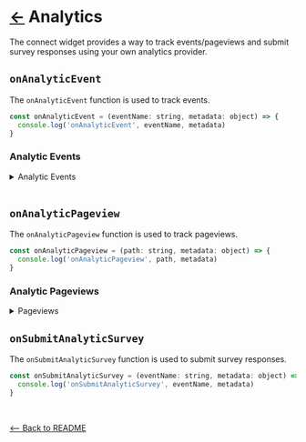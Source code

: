 # [←](../README.md#props) Analytics

The connect widget provides a way to track events/pageviews and submit survey responses using your own analytics provider.

## `onAnalyticEvent`

The `onAnalyticEvent` function is used to track events.

```jsx
const onAnalyticEvent = (eventName: string, metadata: object) => {
  console.log('onAnalyticEvent', eventName, metadata)
}
```

### Analytic Events

<details>
  <summary>Analytic Events</summary>

| Event Name                                              | Description                                                                                             | Metadata                                                                                                                                                                                                                                                                                                                                                                               |
| ------------------------------------------------------- | ------------------------------------------------------------------------------------------------------- | -------------------------------------------------------------------------------------------------------------------------------------------------------------------------------------------------------------------------------------------------------------------------------------------------------------------------------------------------------------------------------------- |
| `connect_create_credentials_clicked_forgot_password`    | Triggers on the create credentials step when a user clicks the `Forgot Password` button                 | <pre>{<br>&nbsp; "institution_guid": string,<br>&nbsp; "institution_name": string,<br>}</pre>                                                                                                                                                                                                                                                                                          |
| `connect_create_credentials_clicked_forgot_username`    | Triggers on the create credentials step when a user clicks the `Forgot your username?` button           | <pre>{<br>&nbsp; "institution_guid": string,<br>&nbsp; "institution_name": string,<br>}</pre>                                                                                                                                                                                                                                                                                          |
| `connect_create_credentials_clicked_trouble_signing_in` | Triggers on the create credentials step whe a user clicks the `Trouble signing in?` button              | <pre>{<br>&nbsp; "institution_guid": string,<br>&nbsp; "institution_name": string,<br>}</pre>                                                                                                                                                                                                                                                                                          |
| `connect_credentials_clicked_get_help`                  | Triggers on the update credentials step when a user clicks the `Get help` button                        | <pre>{<br>&nbsp; "type": string<br>}</pre>                                                                                                                                                                                                                                                                                                                                             |
| `connect_entered_login`                                 | Triggers on the credentials step when a user clicks the username input                                  | <pre>{<br>&nbsp; "institution_guid": string,<br>&nbsp; "institution_name": string,<br>}</pre>                                                                                                                                                                                                                                                                                          |
| `connect_entered_password`                              | Triggers on the credentials step when a user clicks on the password input                               | <pre>{<br>&nbsp; "institution_guid": string,<br>&nbsp; "institution_name": string,<br>} </pre>                                                                                                                                                                                                                                                                                         |
| `connect_submitted_credentials`                         | Triggered on the credentials step when a user submits their credentials                                 | <pre>{<br>&nbsp; "institution_guid": string,<br>&nbsp; "institution_name": string,<br>}</pre>                                                                                                                                                                                                                                                                                          |
| `connect_update_credentials_clicked_forgot_password`    | Triggers on the update credentials step when a user clicks the `Forgot Password` button                 | <pre>{<br>&nbsp; "institution_guid": string,<br>&nbsp; "institution_name": string,<br>}</pre>                                                                                                                                                                                                                                                                                          |
| `connect_update_credentials_clicked_forgot_username`    | Triggers on the update credentials step when a user clicks the `Forgot your username?` button           | <pre>{<br>&nbsp; "institution_guid": string,<br>&nbsp; "institution_name": string,<br>}</pre>                                                                                                                                                                                                                                                                                          |
| `connect_update_credentials_clicked_trouble_signing_in` | Triggers on the update credentials step whe a user clicks the `Trouble signing in?` button              | <pre>{<br>&nbsp; "institution_guid": string,<br>&nbsp; "institution_name": string,<br>}</pre>                                                                                                                                                                                                                                                                                          |
| `connect_login_error_clicked_get_help`                  | Triggered on the credentials step when there is a login error when a user clicks the `Get help` button. | <pre>{}</pre>                                                                                                                                                                                                                                                                                                                                                                          |
| `connect_mfa_clicked_get_help`                          | Triggered on the MFA step when a user clicks the `Get help` button                                      | <pre>{}</pre>                                                                                                                                                                                                                                                                                                                                                                          |
| `connect_mfa_entered_input`                             | Triggered on the MFA step when a user clicks on the input                                               | <pre>{<br>&nbsp; "institution_guid": string,<br>&nbsp; "institution_name": string,<br>&nbsp; "member_guid": string,<br>}</pre>                                                                                                                                                                                                                                                         |
| `connect_mfa_submitted_input`                           | Triggered on the MFA step when a user submits their MFA answer                                          | <pre>{<br>&nbsp; "institution_guid": string,<br>&nbsp; "institution_name": string,<br>&nbsp; "member_guid": string,<br>}</pre>                                                                                                                                                                                                                                                         |
| `connect_mfa_selected_image`                            | Triggered on the MFA step when a user clicks on an image during the image MFA flow.                     | <pre>{<br>&nbsp; "institution_guid": string,<br>&nbsp; "institution_name": string,<br>}</pre>                                                                                                                                                                                                                                                                                          |
| `connect_mfa_submitted_image`                           | Triggered on the image MFA step when a user submits their MFA answer                                    | <pre>{<br>&nbsp; "institution_guid": string,<br>&nbsp; "institution_name": string,<br>}</pre>                                                                                                                                                                                                                                                                                          |
| `connect_mfa_selected_option`                           | Triggered on the MFA step when multiple options are given and a user selects their option               | <pre>{<br>&nbsp; "institution_guid": string,<br>&nbsp; "institution_name": string,<br>&nbsp; "selected_option": string,<br>&nbsp; "member_guid": string,<br>}</pre>                                                                                                                                                                                                                    |
| `connect_mfa_submitted_option`                          | Triggered on the MFA step when multiple options are given and a user submits their option               | <pre>{<br>&nbsp; "institution_guid": string,<br>&nbsp; "institution_name": string,<br>&nbsp; "member_guid": string,<br>}</pre>                                                                                                                                                                                                                                                         |
| `connect_no_eligible_accounts_retry`                    | Triggers on the no eligible accounts screen when a user clicks the `Try again` button                   | <pre>{<br>&nbsp; "authentication_method": string,<br>&nbsp; "institution_guid": string,<br>&nbsp; "institution_name": string,<br>}</pre>                                                                                                                                                                                                                                               |
| `connect_oauth_pending_member_created`                  | Triggered when an oauth member is created                                                               | <pre>{<br>&nbsp; "institution_guid": string,<br>&nbsp; "institution_name": string,<br>}</pre>                                                                                                                                                                                                                                                                                          |
| `connect_oauth_default_cancel`                          | Triggered on the OAuth step when a user clicks the `Cancel` button                                      | <pre>{<br>&nbsp; "institution_guid": string,<br>&nbsp; "institution_name": string,<br>}</pre>                                                                                                                                                                                                                                                                                          |
| `connect_oauth_default_go_to_institution`               | Triggered on the OAuth step when a user clicks the `Go to log in` button                                | <pre>{<br>&nbsp; "institution_guid": string,<br>&nbsp; "institution_name": string,<br>&nbsp; "member_guid": string,<br>}</pre>                                                                                                                                                                                                                                                         |
| `connect_waiting_for_oauth_cancel`                      | Triggered on the waiting OAuth step when a user clicks the `Cancel` button                              | <pre>{<br>&nbsp; "institution_guid": string,<br>&nbsp; "institution_name": string,<br>}</pre>                                                                                                                                                                                                                                                                                          |
| `connect_waiting_for_oauth_tryagain`                    | Triggered on the waiting OAuth step when a user clicks the `Try again` button                           | <pre>{<br>&nbsp; "institution_guid": string,<br>&nbsp; "institution_name": string,<br>}</pre>                                                                                                                                                                                                                                                                                          |
| `connect_search_query`                                  | Triggered on the search step when a user is typing in their search term                                 | <pre>{<br>&nbsp; "search_term": string,<br>}</pre>                                                                                                                                                                                                                                                                                                                                     |
| `connect_select_popular_institution`                    | Triggered on the search step when a user selects a popular institution                                  | <pre>{}</pre>                                                                                                                                                                                                                                                                                                                                                                          |
| `connect_select_searched_institution`                   | Triggered on the search step when a user selects from a searched institution                            | <pre>{<br>&nbsp; "authentication_method": string,<br>&nbsp; "institution_guid": string,<br>&nbsp; "institution_name": string,<br>}</pre>                                                                                                                                                                                                                                               |
| `connect_widget_load`                                   | Triggered when the widget is loaded                                                                     | <pre>{<br>&nbsp; "widget_type": string,<br>&nbsp; "initial_step": string,<br>&nbsp; "mode": string,<br>&nbsp; "disable_institution_search": boolean,<br>&nbsp; "include_identity": boolean,<br>&nbsp; "include_transactions": boolean,<br>&nbsp; "current_member_guid": string,<br>&nbsp; "current_institution_guid": string,<br>&nbsp; "current_institution_code": number,<br>}</pre> |

</details>

<br />

## `onAnalyticPageview`

The `onAnalyticPageview` function is used to track pageviews.

```jsx
const onAnalyticPageview = (path: string, metadata: object) => {
  console.log('onAnalyticPageview', path, metadata)
}
```

### Analytic Pageviews

<details>
  <summary>Pageviews</summary>

| Pageview                                   | Description                                                                                                                                                                                          | Metadata                                                                                                              |
| ------------------------------------------ | ---------------------------------------------------------------------------------------------------------------------------------------------------------------------------------------------------- | --------------------------------------------------------------------------------------------------------------------- |
| `Connect`                                  | Triggered by connect loaded, will show up in the path as `/connect`                                                                                                                                  | <pre>{}</pre>                                                                                                         |
| `Connect Successful`                       | Triggered on the connected step, will have `/connected` in the path                                                                                                                                  | <pre>{<br>&nbsp; "authentication_method": string<br>}</pre>                                                           |
| `Connect Connecting`                       | Triggered on the connecting step, will have `/connecting` in the path                                                                                                                                | <pre>{<br>&nbsp; "authentication_method": string<br>}</pre>                                                           |
| `Connect Create Credentials`               | Triggered on the credentials step, will have `/credentials/create_credentials_form` in the path                                                                                                      | <pre>{<br>&nbsp; "institution_guid": string,<br>&nbsp; "institution_name": string <br>}</pre>                         |
| `Connect Delete Member Success`            | Triggered on the member delete success step, will have `/delete_member/success` in the path                                                                                                          | <pre>{}</pre>                                                                                                         |
| `Connect Delete Member Survey`             | Triggered on the member delete survey step, will have `/delete_member/survey` in the path                                                                                                            | <pre>{}</pre>                                                                                                         |
| `Connect Disclosure`                       | Triggered on the disclosure step (either the footer or the first step), will have `/disclosure` in the path                                                                                          | <pre>{}</pre>                                                                                                         |
| `Connect Disclosure Data Available`        | Triggered on the data available disclosure step, will have `/data_available` in the path                                                                                                             | <pre>{}</pre>                                                                                                         |
| `Connect Disclosure Data Requested`        | Triggered on the data requested disclosure step, will have `/data_requested` in the path                                                                                                             | <pre>{}</pre>                                                                                                         |
| `Connect Disclosure Privacy Policy`        | Triggered on the privacy policy step of disclosure, will have `/privacy_policy` in the path                                                                                                          | <pre>{}</pre>                                                                                                         |
| `Connect Generic Error`                    | Triggered on the generic error step, will have `/generic_error` in the path                                                                                                                          | <pre>{<br>&nbsp; "error_message": string,<br>&nbsp; "error_status": string,<br>&nbsp; "resource": string, <br>}</pre> |
| `Connect IE 11 Deprecation`                | Triggered if a user is using IE 11, will have `/ie_11_deprecation` in the path                                                                                                                       | <pre>{}</pre>                                                                                                         |
| `Connect Login Error`                      | Triggered if there is a login error, will have `/login_error` in the path                                                                                                                            | <pre>{}</pre>                                                                                                         |
| `Manual Account Connect`                   | Triggered when the manual account flow is entered, will have `/manual_account_connect` in the path                                                                                                   | <pre>{}</pre>                                                                                                         |
| `Connect Manual Account Form`              | Triggered when a user selects what kind of manual account they are adding, will have `/manual_account_form` in the path                                                                              | <pre>{}</pre>                                                                                                         |
| `Connect Manual Account Success`           | Triggered when a user successfully adds a manual account, will have `/manual_account_success` in the path                                                                                            | <pre>{}</pre>                                                                                                         |
| `Connect MFA Default`                      | Triggered when a user enters the MFA Flow, will have `/mfa_default` in the path                                                                                                                      | <pre>{}</pre>                                                                                                         |
| `Connect MFA Image Options`                | Triggered when the user enters the MFA flow and the questions are to select images, will have `/mfa_image_options` in the path                                                                       | <pre>{}</pre>                                                                                                         |
| `Connect MFA Options`                      | Triggered when the user enters the MFA flow and the question is to select an option, will have `/mfa_options` in the path                                                                            | <pre>{}</pre>                                                                                                         |
| `Connect MFA Single Account Select`        | Triggered in verification mode when single account select is true and a user selects a credential based institution, will have `/single_account_select` in the path                                  | <pre>{}</pre>                                                                                                         |
| `Connect Microdeposits`                    | Triggered in verification mode when a user enters the microdeposit flow, will have `/microdeposits` in the path                                                                                      | <pre>{}</pre>                                                                                                         |
| `Connect Microdeposits Account Info`       | Triggered in verification mode in the microdeposit flow when a user is on the account information page, will have `/account_info` in the path                                                        | <pre>{}</pre>                                                                                                         |
| `Connect Microdeposists Come Back`         | Triggered in verification mode when a user is finished with the microdeposit flow, will have `/come_back` in the path                                                                                | <pre>{}</pre>                                                                                                         |
| `Connect Microdeposits Confirm Details`    | Triggered in verification mode when a user is finished inputing all their details for the microdeposit, will have `/confirm_details` in the path                                                     | <pre>{}</pre>                                                                                                         |
| `Connect Microdeposits How It Works`       | Triggered in verification mode at the start of the microdeposit flow, will have `/how_it_works` in the path                                                                                          | <pre>{}</pre>                                                                                                         |
| `Connect Microdepoits Microdeposit Errors` | Triggered in verification mode at the end of the microdeposit flow if there are any errors, will have `/microdeposit_errors` in the path                                                             | <pre>{}</pre>                                                                                                         |
| `Connect Microdeposits Personal Info Form` | Triggered in verification mode during the microdeposit flow when the user enters the personal information (first name, last name, email address) flow, will have `/personal_info_form` in the path   | <pre>{}</pre>                                                                                                         |
| `Connect Microdeposits Routing Number`     | Triggered in verification mode during the microdeposit flow when the user enters the routing number step, will have `/routing_number` in the path                                                    | <pre>{}</pre>                                                                                                         |
| `Connect Microdeposits Verified`           | Triggered in verification mode when the user correctly inputs the result of the microdeposit, will have `/verified` in the path                                                                      | <pre>{}</pre>                                                                                                         |
| `Connect Microdeposits Verifying`          | Triggered in verification mode when the user inputs the result of the microdeposit and it is being verified, will have `/verifying` in the path                                                      | <pre>{}</pre>                                                                                                         |
| `Connect Microdeposits Verify Deposits`    | Triggered in verification mode on the verify deposits page when the user comes back to verify their microdeposit, will have `/verify_deposits` in the path                                           | <pre>{}</pre>                                                                                                         |
| `Connect Not Found Error`                  | Triggered when there is a `404` error, will have `/not_found_error` in the path                                                                                                                      | <pre>{}</pre>                                                                                                         |
| `Connect Oauth Step Instructions`          | Triggered when the user enters the OAuth flow, will have `/credentials/oauth_step/instructions` in the path                                                                                          | <pre>{<br>&nbsp; "institution_guid": string,<br>&nbsp; "institution_name": string <br>}</pre>                         |
| `Connect Oauth Step Waiting`               | Triggered on the OAuth step when the user is taken to their instituiton to input their credenitals, will have `/credentials/oauth_step/waiting` in the path                                          | <pre>{<br>&nbsp; "institution_guid": string,<br>&nbsp; "institution_name": string <br>}</pre>                         |
| `Connect Oauth Error`                      | Triggered on the OAuth step if there was an error during the flow, will have `/oauth_error` in the path                                                                                              | <pre>{}</pre>                                                                                                         |
| `Connect No Eligible Accounts`             | Triggered in verification mode if the user selected an institution where they have no DDA accounts, will have `/no_eligible_accounts` in the path                                                    | <pre>{}</pre>                                                                                                         |
| `Connect Search`                           | Triggered when the user enters the search step , will have `/search` in the path                                                                                                                     | <pre>{}</pre>                                                                                                         |
| `Connect Search Failed`                    | Triggered on the search step and search is not receiving any information from the backend , will have `/search_failed` in the path                                                                   | <pre>{}</pre>                                                                                                         |
| `Connect Search No Results`                | Triggered on the search step and there are no results for what was searched , will have `/no_results` in the path                                                                                    | <pre>{<br>&nbsp; "search_term": string,<br>}</pre>                                                                    |
| `Connect Search Popular`                   | Triggered on the search step before the user has searched for anything and search is displaying the popular institutions, will have `/popular` in the path                                           | <pre>{}</pre>                                                                                                         |
| `Connect Searched`                         | Triggered on the search step after a user has typed in a search term, will have `/searched` in the path                                                                                              | <pre>{}</pre>                                                                                                         |
| `Connect Shared Routing Number`            | Triggered in verification mode during the microdeposit flow when a user enters a routing number of an institution that supports instant verification, will have `/shared_routing_number` in the path | <pre>{}</pre>                                                                                                         |
| `Connect Support Menu`                     | Triggered when a user enters the support flow, will have `/support/support_menu` in the path                                                                                                         | <pre>{}</pre>                                                                                                         |
| `Connect Support Request Institution`      | Triggered when a user enters the support flow and goes to the request institution page, will have `/support/request_institution` in the path                                                         | <pre>{}</pre>                                                                                                         |
| `Connect Support General`                  | Triggered when a user enters the support flow and goes to the general support page, will have `/support/support_general` in the path                                                                 | <pre>{}</pre>                                                                                                         |
| `Connect Support Success`                  | Triggered when a user enters the support flow and successfully submits a support ticket, will have `/support/support_success` in the path                                                            | <pre>{}</pre>                                                                                                         |
| `Connect Update Credentials`               | Triggered on the credentials step when a user updates their credentials, will have `/credentials/update_credentials_form` in the path                                                                | <pre>{}</pre>                                                                                                         |
| `Connect Unsupported Resolution`           | Triggered when a user is using a device that has a width smaller than `320 px`, will have `/unsupported_resolution` in the path                                                                      | <pre>{}</pre>                                                                                                         |
| `Connect Verify Existing Member`           | Triggered in verification mode if the user has previously connected institutions, will have `/verify_existing_member` in the path                                                                    | <pre>{}</pre>                                                                                                         |

</details>

## `onSubmitAnalyticSurvey`

The `onSubmitAnalyticSurvey` function is used to submit survey responses.

```jsx
const onSubmitAnalyticSurvey = (eventName: string, metadata: object) => {
  console.log('onSubmitAnalyticSurvey', eventName, metadata)
}
```

<br />

[<-- Back to README](../README.md#props)
